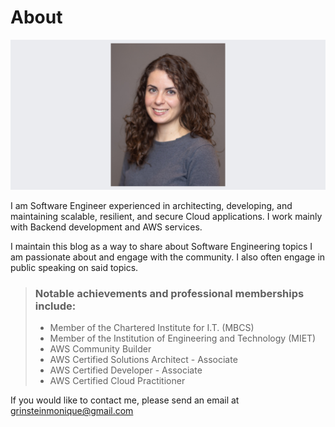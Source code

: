# About
![alt text](../../assets/images/photo.png)
<!-- [//]: # (![example image]&#40;/src/assets/images/photo.png' "An exemplary image"&#41;) -->
<!-- ![example image]&#40;./demo-banner.png "An exemplary image"&#41; -->
<!-- <Image src='/src/assets/images/photo.png' style="background-color: #00FFFF;"> -->
I am Software Engineer experienced in architecting, developing, and maintaining scalable, resilient, and secure Cloud applications. I work mainly with Backend development and AWS services.

I maintain this blog as a way to share about Software Engineering topics I am passionate about and engage with the community. I also often engage in public speaking on said topics.

> ### Notable achievements and professional memberships include:
> - Member of the Chartered Institute for I.T. (MBCS)
> - Member of the Institution of Engineering and Technology (MIET)
> - AWS Community Builder
> - AWS Certified Solutions Architect - Associate
> - AWS Certified Developer - Associate
> - AWS Certified Cloud Practitioner

If you would like to contact me, please send an email at grinsteinmonique@gmail.com
<!-- 
::github{repo="saicaca/fuwari"}
> ### Sources of images used in this site
> - [Unsplash](https://unsplash.com/)
> - [星と少女](https://www.pixiv.net/artworks/108916539) by [Stella](https://www.pixiv.net/users/93273965)
> - [Rabbit - v1.4 Showcase](https://civitai.com/posts/586908) by [Rabbit_YourMajesty](https://civitai.com/user/Rabbit_YourMajesty) -->